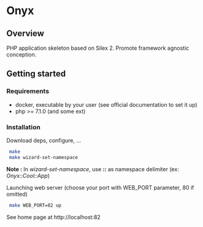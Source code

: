 # Onyx

## Overview

PHP application skeleton based on Silex 2. Promote framework agnostic conception.

## Getting started

### Requirements

* docker, executable by your user (see official documentation to set it up)
* php >= 7.1.0 (and some ext)

### Installation

Download deps, configure, ...
```bash
 make
 make wizard-set-namespace
```
**Note :** In *wizard-set-namespace*, use **::** as namespace delimiter (ex: *Onyx::Cool::App*)


Launching web server (choose your port with WEB_PORT parameter, 80 if omitted)
```bash
 make WEB_PORT=82 up
```

See home page at http://localhost:82
